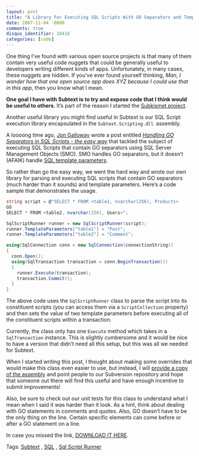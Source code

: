 ```yaml
---
layout: post
title: "A Library For Executing SQL Scripts With GO Separators and Template Parameters"
date: 2007-11-04 -0800
comments: true
disqus_identifier: 18416
categories: [code]
---
```

One thing I’ve found with various open source projects is that many of
them contain very useful code nuggets that could be generally useful to
developers writing different kinds of apps. Unfortunately, in many
cases, these nuggets are hidden. If you’ve ever found yourself thinking,
*Man, I wonder how that one open source app does XYZ because I could use
that in this app*, then you know what I mean.

**One goal I have with Subtext is to try and expose code that I think
would be useful to others**. It’s part of the reason I started the
[Subkismet
project](http://www.codeplex.com/subkismet "Subkismet - The Cure for Comment Spam").

Another useful library you might find useful in Subtext is our SQL
Script execution library encapsulated in the
`Subtext.Scripting.dll `assembly.

A loooong time ago, [Jon
Galloway](http://weblogs.asp.net/jgalloway/ "Jon Galloway") wrote a post
entitled [*Handling GO Separators in SQL Scripts - the easy
way*](http://weblogs.asp.net/jgalloway/archive/2006/11/07/Handling-_2200_GO_2200_-Separators-in-SQL-Scripts-_2D00_-the-easy-way.aspx "Handlyng ")
that tackled the subject of executing SQL Scripts that contain GO
separators using SQL Server Management Objects (SMO). SMO handles GO
separators, but it doesn’t (AFAIK) handle [SQL template
parameters](http://haacked.com/archive/2005/07/01/sql_query_analyzer_parameters.aspx "SQL Template Parameters").

So rather than go the easy way, we went the hard way and wrote our own
library for parsing and executing SQL scripts that contain GO separators
(much harder than it sounds) and template parameters. Here’s a code
sample that demonstrates the usage.

```csharp
string script = @"SELECT * FROM <table1, nvarchar(256), Products>
GO
SELECT * FROM <table2, nvarchar(256), Users>";

SqlScriptRunner runner = new SqlScriptRunner(script);
runner.TemplateParameters["table1"] = "Post";
runner.TemplateParameters["table2"] = "Comment";

using(SqlConnection conn = new SqlConnection(connectionString))
{
  conn.Open();
  using(SqlTransaction transaction = conn.BeginTransaction())
  {
    runner.Execute(transaction);
    transaction.Commit();
  }
}            
```

The above code uses the `SqlScriptRunner` class to parse the script into
its constituent scripts (you can access them via a `ScriptCollection`
property) and then sets the value of two template parameters before
executing all of the constituent scripts within a transaction.

Currently, the class only has one `Execute` method which takes in a
`SqlTransaction` instance. This is slightly cumbersome and it would be
nice to have a version that didn’t need all this setup, but this was all
we needed for Subtext.

When I started writing this post, I thought about making some overrides
that would make this class even easier to use, but instead, I will
[provide a copy of the
assembly](http://haacked.com/code/Subtext.Scripting.zip "The Subtext Scripting Assembly")
and point people to our Subversion repository and hope that someone out
there will find this useful and have enough incentive to submit
improvements!

Also, be sure to check out our unit tests for this class to understand
what I mean when I said it was harder than it look. As a hint, think
about dealing with GO statements in comments and quotes. Also, GO
doesn’t have to be the only thing on the line. Certain specific elements
can come before or after a GO statement on a line.

In case you missed the link, [DOWNLOAD IT
HERE](http://code.haacked.com/util/Subtext.Scripting.zip "Subtext Scripting Assembly").

Tags: [Subtext](http://technorati.com/tags/Subtext/ "Subtext tag") ,
[SQL](http://technorati.com/tags/SQL/ "SQL tag") , [Sql Script
Runner](http://technorati.com/tags/Sql%20Script%20Runner/ "Sql Script Runner tag")

